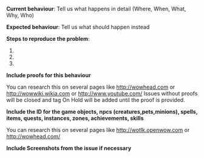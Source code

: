 [//]: # (INFORMATION ABOUT TAGS)
[//]: # (The black and yellow tag is unique. There can only be one label assigned to them - one black and one yellow)
[//]: # (Priority - ... tags are assigned by team members)
[//]: # (Your issue will be reviewed by testers and the developers will fix it in the future.)
[//]: # (Only once the issue got the label [Fixed - On Live Server] you can find the fix on your Gameserver.)
[//]: # (You can increase the relevance of your issue by adding a thumb-up emote http://i.imgur.com/RFouVVi.png)

[//]: # (***************************************************************)
[//]: # (** !!!!!!!!!!!!!DON'T DELETE THIS TEMPLATE ELSE YOUR ISSUE WILL BE CLOSED!!!!!!!!!!!! **)
[//]: # (***************************************************************)

**Current behaviour**: Tell us what happens in detail (Where, When, What, Why, Who)

**Expected behaviour**: Tell us what should happen instead

**Steps to reproduce the problem**:

1. 
2. 
3. 

**Include proofs for this behaviour**

You can research this on several pages like http://wowhead.com or http://wowwiki.wikia.com or http://www.youtube.com/
Issues without proofs will be closed and tag On Hold will be added until the proof is provided.

**Include the ID for the game objects, npcs (creatures,pets,minions), spells, items, quests, instances, zones, achievements, skills**

You can research this on several pages like http://wotlk.openwow.com or http://wowhead.com/

**Include Screenshots from the issue if necessary**
